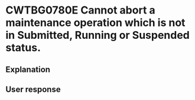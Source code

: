 # CWTBG0780E Cannot abort a maintenance operation which is not in Submitted, Running or Suspended status.

## Explanation

## User response